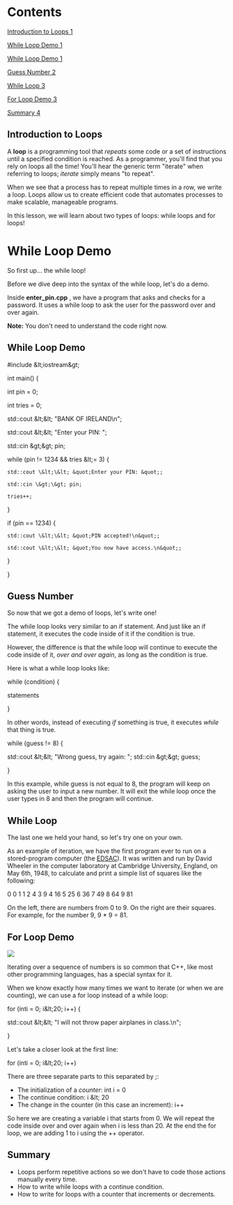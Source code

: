 # Contents

[Introduction to Loops 1](#_Toc56962992)

[While Loop Demo 1](#_Toc56962993)

[While Loop Demo 1](#_Toc56962994)

[Guess Number 2](#_Toc56962995)

[While Loop 3](#_Toc56962996)

[For Loop Demo 3](#_Toc56962997)

[Summary 4](#_Toc56962998)

## Introduction to Loops

A  **loop**  is a programming tool that _repeats_ some code or a set of instructions until a specified condition is reached. As a programmer, you&#39;ll find that you rely on loops all the time! You&#39;ll hear the generic term &quot;iterate&quot; when referring to loops; _iterate_ simply means &quot;to repeat&quot;.

When we see that a process has to repeat multiple times in a row, we write a loop. Loops allow us to create efficient code that automates processes to make scalable, manageable programs.

In this lesson, we will learn about two types of loops: while loops and for loops!

# While Loop Demo

So first up… the while loop!

Before we dive deep into the syntax of the while loop, let&#39;s do a demo.

Inside  **enter\_pin.cpp** , we have a program that asks and checks for a password. It uses a while loop to ask the user for the password over and over again.

**Note:**  You don&#39;t need to understand the code right now.

##

## While Loop Demo

#include \&lt;iostream\&gt;

int main() {

  int pin = 0;

  int tries = 0;

  std::cout \&lt;\&lt; &quot;BANK OF IRELAND\n&quot;;

  std::cout \&lt;\&lt; &quot;Enter your PIN: &quot;;

  std::cin \&gt;\&gt; pin;

  while (pin != 1234 &amp;&amp; tries \&lt;= 3) {

    std::cout \&lt;\&lt; &quot;Enter your PIN: &quot;;

    std::cin \&gt;\&gt; pin;

    tries++;

  }

  if (pin == 1234) {

    std::cout \&lt;\&lt; &quot;PIN accepted!\n&quot;;

    std::cout \&lt;\&lt; &quot;You now have access.\n&quot;;

  }

}

## Guess Number

So now that we got a demo of loops, let&#39;s write one!

The while loop looks very similar to an if statement. And just like an if statement, it executes the code inside of it if the condition is true.

However, the difference is that the while loop will continue to execute the code inside of it, _over and over again_, as long as the condition is true.

Here is what a while loop looks like:

while (condition) {

statements

}

In other words, instead of executing _if_ something is true, it executes _while_ that thing is true.

while (guess != 8) {

  std::cout \&lt;\&lt; &quot;Wrong guess, try again: &quot;;
  std::cin \&gt;\&gt; guess;

}

In this example, while guess is not equal to 8, the program will keep on asking the user to input a new number. It will exit the while loop once the user types in 8 and then the program will continue.

## While Loop

The last one we held your hand, so let&#39;s try one on your own.

As an example of iteration, we have the first program ever to run on a stored-program computer (the [EDSAC](https://en.wikipedia.org/wiki/EDSAC)). It was written and run by David Wheeler in the computer laboratory at Cambridge University, England, on May 6th, 1948, to calculate and print a simple list of squares like the following:

0   0
1   1
2   4
3   9
4   16
5   25
6   36
7   49
8   64
9   81

On the left, there are numbers from 0 to 9. On the right are their squares. For example, for the number 9, 9 \* 9 = 81.

## For Loop Demo

![](RackMultipart20201123-4-1ebxqbu_html_ef9e4f7108484531.png)

Iterating over a sequence of numbers is so common that C++, like most other programming languages, has a special syntax for it.

When we know exactly how many times we want to iterate (or when we are counting), we can use a for loop instead of a while loop:

for (inti = 0; i\&lt;20; i++)
{

  std::cout \&lt;\&lt; &quot;I will not throw paper airplanes in class.\n&quot;;

}

Let&#39;s take a closer look at the first line:

for (inti = 0; i\&lt;20; i++)

There are three separate parts to this separated by ;:

- The initialization of a _counter_: int i = 0
- The continue condition: i \&lt; 20
- The change in the counter (in this case an increment): i++

So here we are creating a variable i that starts from 0. We will repeat the code inside over and over again when i is less than 20. At the end the for loop, we are adding 1 to i using the ++ operator.

## Summary

- Loops perform repetitive actions so we don&#39;t have to code those actions manually every time.
- How to write while loops with a continue condition.
- How to write for loops with a counter that increments or decrements.